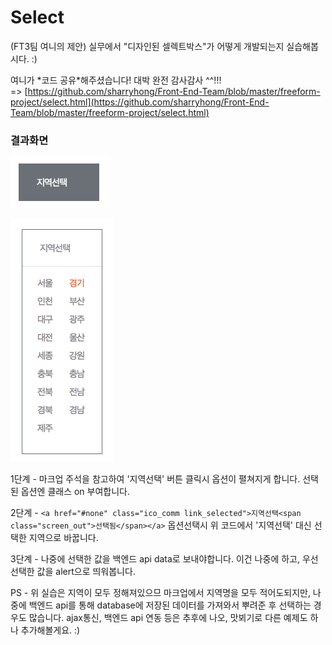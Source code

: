 # Select

\(FT3팀 여니의 제안\) 실무에서 "디자인된 셀렉트박스"가 어떻게 개발되는지 실습해봅시다. :\) 

여니가 \*코드 공유\*해주셨습니다! 대박 완전 감사감사 ^^!!!   
=&gt; [https://github.com/sharryhong/Front-End-Team/blob/master/freeform-project/select.html](https://github.com/sharryhong/Front-End-Team/blob/master/freeform-project/select.html) 

### 결과화면 

![](../.gitbook/assets/2019-05-10-6.09.22.png)

![&#xD074;&#xB9AD;&#xC2DC; &#xD3BC;&#xCCD0;&#xC9D0;](../.gitbook/assets/2019-05-10-6.09.11.png)

1단계 - 마크업 주석을 참고하여 '지역선택' 버튼 클릭시 옵션이 펼쳐지게 합니다. 선택된 옵션엔 클래스 on 부여합니다. 

2단계 - `<a href="#none" class="ico_comm link_selected">지역선택<span class="screen_out">선택됨</span></a>`  옵션선택시 위 코드에서 '지역선택' 대신 선택한 지역으로 바꿉니다. 

3단계 - 나중에 선택한 값을 백엔드 api data로 보내야합니다. 이건 나중에 하고, 우선 선택한 값을 alert으로 띄워봅니다. 

PS - 위 실습은 지역이 모두 정해져있으므 마크업에서 지역명을 모두 적어도되지만, 나중에 백엔드 api를 통해 database에 저장된 데이터를 가져와서 뿌려준 후 선택하는 경우도 많습니다. ajax통신, 백엔드 api 연동 등은 추후에 나오, 맛뵈기로 다른 예제도 하나 추가해볼게요. :\) 


